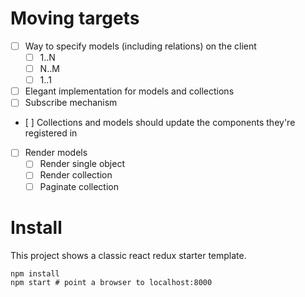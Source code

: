 # Moving targets

- [ ] Way to specify models (including relations) on the client
  - [ ] 1..N
  - [ ] N..M
  - [ ] 1..1
- [ ] Elegant implementation for models and collections
- [ ] Subscribe mechanism
- [ ] Collections and models should update the components they're registered in
- [ ] Render models
  - [ ] Render single object
  - [ ] Render collection
  - [ ] Paginate collection

# Install

This project shows a classic react redux starter template.

```
npm install
npm start # point a browser to localhost:8000
```

